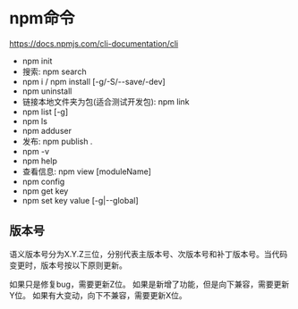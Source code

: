 # npm命令 

https://docs.npmjs.com/cli-documentation/cli
- npm init
- 搜索: npm search
- npm i / npm install [-g/-S/--save/-dev]
- npm uninstall 
- 链接本地文件夹为包(适合测试开发包): npm link
- npm list [-g]
- npm ls
- npm adduser
- 发布: npm publish .
- npm -v
- npm help
- 查看信息: npm view [moduleName]
- npm config
 - npm get key
 - npm set key value [-g|--global]

版本号
---
语义版本号分为X.Y.Z三位，分别代表主版本号、次版本号和补丁版本号。当代码变更时，版本号按以下原则更新。

如果只是修复bug，需要更新Z位。
如果是新增了功能，但是向下兼容，需要更新Y位。
如果有大变动，向下不兼容，需要更新X位。